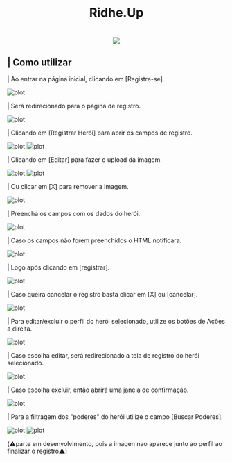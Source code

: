 <h1 align="center">Ridhe.Up</h1>

<h1 align="center"><img src="https://github.com/MichelBNasc/Ridhe.Up/blob/main/img/icons/LOGO.png"></h1>


## | Como utilizar

<p> | Ao entrar na página inicial, clicando em [Registre-se].</p>

![plot](https://github.com/MichelBNasc/Ridhe.Up/blob/main/img/telas/1como_utilizar.jpg)

<p> | Será redirecionado para o página de registro.</p>

![plot](https://github.com/MichelBNasc/Ridhe.Up/blob/main/img/telas/registro_home.jpeg)

<p> | Clicando em [Registrar Herói] para abrir os campos de registro.</p>

![plot](https://github.com/MichelBNasc/Ridhe.Up/blob/main/img/telas/2como_utilizar.jpg)
![plot](https://github.com/MichelBNasc/Ridhe.Up/blob/main/img/telas/registro_registrando_heroi.jpeg)

<p> | Clicando em [Editar] para fazer o upload da imagem.</p>

![plot](https://github.com/MichelBNasc/Ridhe.Up/blob/main/img/telas/3como_utilizar.jpg)
![plot](https://github.com/MichelBNasc/Ridhe.Up/blob/main/img/telas/registro_upando_imagem.jpeg)

<p> | Ou clicar em [X] para remover a imagem.</p>

![plot](https://github.com/MichelBNasc/Ridhe.Up/blob/main/img/telas/4como_utilizar.jpg)

<p> | Preencha os campos com os dados do herói.</p>

![plot](https://github.com/MichelBNasc/Ridhe.Up/blob/main/img/telas/registro_campos_vazios.jpeg)

<p> | Caso os campos não forem preenchidos o HTML notificara.</p>

![plot](https://github.com/MichelBNasc/Ridhe.Up/blob/main/img/telas/registro_preencher_campos.jpeg)

<p> | Logo após clicando em [registrar].</p>

![plot](https://github.com/MichelBNasc/Ridhe.Up/blob/main/img/telas/5como_utilizar.jpg)

<p> | Caso queira cancelar o registro basta clicar em [X] ou [cancelar].</p>
  
![plot](https://github.com/MichelBNasc/Ridhe.Up/blob/main/img/telas/6como_utilizar.jpg)

<p> | Para editar/excluir o perfil do herói selecionado, utilize os botões de Ações a direita.</p>

![plot](https://github.com/MichelBNasc/Ridhe.Up/blob/main/img/telas/7como_utilizar.jpg)

<p> | Caso escolha editar, será redirecionado a tela de registro do herói selecionado.</p>

![plot](https://github.com/MichelBNasc/Ridhe.Up/blob/main/img/telas/registro_editando%20heroi.jpeg)

<p> | Caso escolha excluir, então abrirá uma janela de confirmação.</p>

![plot](https://github.com/MichelBNasc/Ridhe.Up/blob/main/img/telas/registro_editando%20heroi.jpeg)

<p> | Para a filtragem dos "poderes" do herói utilize o campo [Buscar Poderes].</p>

![plot](https://github.com/MichelBNasc/Ridhe.Up/blob/main/img/telas/8como_utilizar.jpg)
![plot](https://github.com/MichelBNasc/Ridhe.Up/blob/main/img/telas/registro_buscar.jpeg)



(⚠️parte em desenvolvimento, pois a imagen nao aparece junto ao perfil ao finalizar o registro⚠️)

